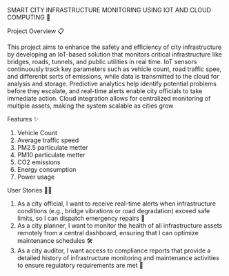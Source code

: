 SMART CITY INFRASTRUCTURE MONITORING USING IOT AND CLOUD COMPUTING 🌉

Project Overview 📋

This project aims to enhance the safety and efficiency of city infrastructure by developing an IoT-based solution that monitors critical infrastructure like bridges, roads, tunnels, and public utilities in real time. IoT sensors continuously track key parameters such as vehicle count, road traffic spee, and differenbt sorts of emissions, while data is transmitted to the cloud for analysis and storage. Predictive analytics help identify potential problems before they escalate, and real-time alerts enable city officials to take immediate action. Cloud integration allows for centralized monitoring of multiple assets, making the system scalable as cities grow

Features ✨

1. Vehicle Count
2. Average traffic speed
3. PM2.5 particulate metter
4. PM10 particulate metter
5. CO2 emissions
6. Energy consumption
7. Power usage

User Stories 🧑‍💻

1. As a city official, I want to receive real-time alerts when infrastructure conditions (e.g., bridge vibrations or road degradation) exceed safe limits, so I can dispatch emergency repairs 🚨
2. As a city planner, I want to monitor the health of all infrastructure assets remotely from a central dashboard, ensuring that I can optimize maintenance schedules 🛠️
3. As a city auditor, I want access to compliance reports that provide a detailed history of infrastructure monitoring and maintenance activities to ensure regulatory requirements are met 📝
